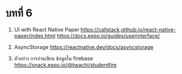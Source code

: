 # บทที่ 6 

1. UI with React Native Paper 
   https://callstack.github.io/react-native-paper/index.html
   https://docs.expo.io/guides/userinterface/
2. AsyncStorage https://reactnative.dev/docs/asyncstorage

3. ตัวอย่าง การอ่านเขียน ข้อมูลใน firebase  https://snack.expo.io/@twachi/studentfire
